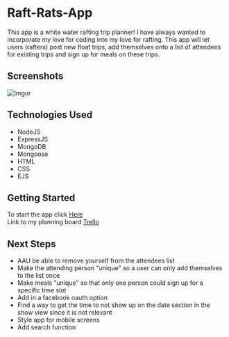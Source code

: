 # Raft-Rats-App

This app is a white water rafting trip planner! I have always wanted to incorporate my love for coding into my love for rafting.
This app will let users (rafters) post new float trips, add themselves onto a list of attendees for existing trips and sign up for meals on these trips.

## Screenshots

![Imgur](https://i.imgur.com/iI8ZzCl.png)

## Technologies Used

* NodeJS
* ExpressJS
* MongoDB
* Mongoose
* HTML
* CSS
* EJS

## Getting Started

To start the app click [Here](https://raft-rats.herokuapp.com/)<br>
Link to my planning board [Trello](https://trello.com/b/KLayUIBi/sei-project-2)

## Next Steps
* AAU be able to remove yourself from the attendees list
* Make the attending person "unique" so a user can only add themselves to the list once
* Make meals "unique" so that only one person could sign up for a specific time slot
* Add in a facebook oauth option
* Find a way to get the time to not show up on the date section in the show view since it is not relevant
* Style app for mobile screens
* Add search function
